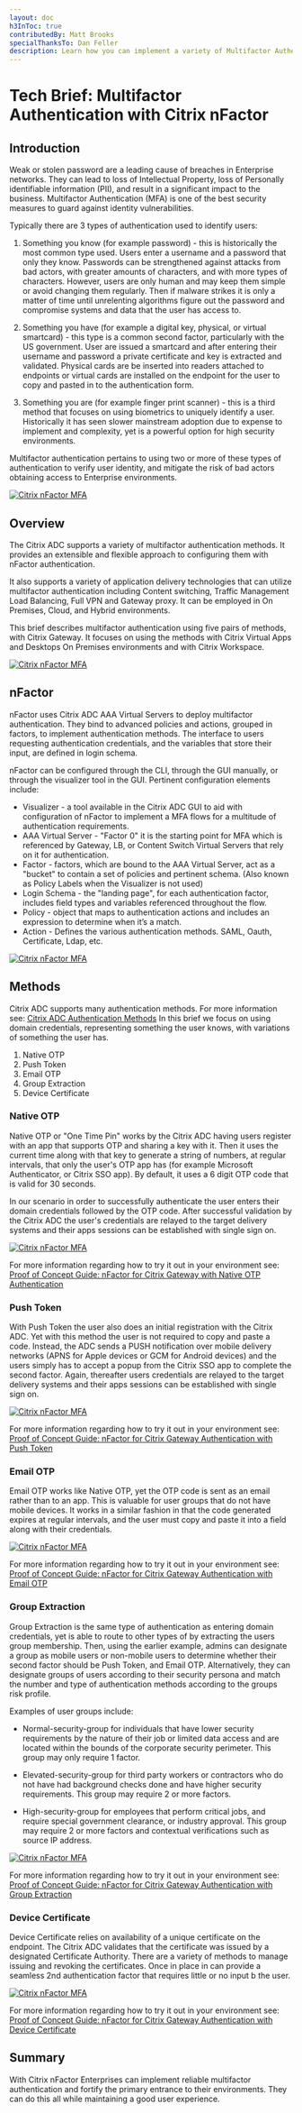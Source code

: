 ```yaml
---
layout: doc
h3InToc: true
contributedBy: Matt Brooks
specialThanksTo: Dan Feller
description: Learn how you can implement a variety of Multifactor Authentication methods with Citrix ADC nFactor Authentication.
---
```

# Tech Brief: Multifactor Authentication with Citrix nFactor

## Introduction

Weak or stolen password are a leading cause of breaches in Enterprise networks. They can lead to loss of Intellectual Property, loss of Personally identifiable information (PII), and result in a significant impact to the business. Multifactor Authentication (MFA) is one of the best security measures to guard against identity vulnerabilities.

Typically there are 3 types of authentication used to identify users:

1)  Something you know (for example password) - this is historically the most common type used. Users enter a username and a password that only they know. Passwords can be strengthened against attacks from bad actors, with greater amounts of characters, and with more types of characters. However, users are only human and may keep them simple or avoid changing them regularly. Then if malware strikes it is only a matter of time until unrelenting algorithms figure out the password and compromise systems and data that the user has access to.

2)  Something you have (for example a digital key, physical, or virtual smartcard) - this type is a common second factor, particularly with the US government. User are issued a smartcard and after entering their username and password a private certificate and key is extracted and validated. Physical cards are be inserted into readers attached to endpoints or virtual cards are installed on the endpoint for the user to copy and pasted in to the authentication form.

3)  Something you are (for example finger print scanner) - this is a third method that focuses on using biometrics to uniquely identify a user. Historically it has seen slower mainstream adoption due to expense to implement and complexity, yet is a powerful option for high security environments.

Multifactor authentication pertains to using two or more of these types of authentication to verify user identity, and mitigate the risk of bad actors obtaining access to Enterprise environments.

[![Citrix nFactor MFA](/en-us/tech-zone/learn/media/tech-briefs_citrix-nfactor-mfa_intro.png)](/en-us/tech-zone/learn/media/tech-briefs_citrix-nfactor-mfa_intro.png)

## Overview

The Citrix ADC supports a variety of multifactor authentication methods. It provides an extensible and flexible approach to configuring them with nFactor authentication.

It also supports a variety of application delivery technologies that can utilize multifactor authentication including Content switching, Traffic Management Load Balancing, Full VPN and Gateway proxy. It can be employed in On Premises, Cloud, and Hybrid environments.

This brief describes multifactor authentication using five pairs of methods, with Citrix Gateway. It focuses on using the methods with Citrix Virtual Apps and Desktops On Premises environments and with Citrix Workspace.

[![Citrix nFactor MFA](/en-us/tech-zone/learn/media/tech-briefs_citrix-nfactor-mfa_overview.png)](/en-us/tech-zone/learn/media/tech-briefs_citrix-nfactor-mfa_overview.png)

## nFactor

nFactor uses Citrix ADC AAA Virtual Servers to deploy multifactor authentication. They bind to advanced policies and actions, grouped in factors, to implement authentication methods. The interface to users requesting authentication credentials, and the variables that store their input, are defined in login schema.

nFactor can be configured through the CLI, through the GUI manually, or through the visualizer tool in the GUI. Pertinent configuration elements include:

*  Visualizer - a tool available in the Citrix ADC GUI to aid with configuration of nFactor to implement a MFA flows for a multitude of authentication requirements.
*  AAA Virtual Server - "Factor 0" it is the starting point for MFA which is referenced by Gateway, LB, or Content Switch Virtual Servers that rely on it for authentication.
*  Factor - factors, which are bound to the AAA Virtual Server, act as a "bucket" to contain a set of policies and pertinent schema. (Also known as Policy Labels when the Visualizer is not used)
*  Login Schema - the "landing page", for each authentication factor, includes field types and variables referenced throughout the flow.
*  Policy - object that maps to authentication actions and includes an expression to determine when it’s a match.
*  Action - Defines the various authentication methods. SAML, Oauth, Certificate, Ldap, etc.

[![Citrix nFactor MFA](/en-us/tech-zone/learn/media/tech-briefs_citrix-nfactor-mfa_nfactor.png)](/en-us/tech-zone/learn/media/tech-briefs_citrix-nfactor-mfa_nfactor.png)

## Methods

Citrix ADC supports many authentication methods. For more information see: [Citrix ADC Authentication Methods](/en-us/citrix-adc/current-release/aaa-tm/authentication-methods.html) In this brief we focus on using domain credentials, representing something the user knows, with variations of something the user has.

1)  Native OTP
2)  Push Token
3)  Email OTP
4)  Group Extraction
5)  Device Certificate

### Native OTP

Native OTP or "One Time Pin" works by the Citrix ADC having users register with an app that supports OTP and sharing a key with it. Then it uses the current time along with that key to generate a string of numbers, at regular intervals, that only the user's OTP app has (for example Microsoft Authenticator, or Citrix SSO app). By default, it uses a 6 digit OTP code that is valid for 30 seconds.

In our scenario in order to successfully authenticate the user enters their domain credentials followed by the OTP code. After successful validation by the Citrix ADC the user's credentials are relayed to the target delivery systems and their apps sessions can be established with single sign on.

[![Citrix nFactor MFA](/en-us/tech-zone/learn/media/tech-briefs_citrix-nfactor-mfa_nativeotp.png)](/en-us/tech-zone/learn/media/tech-briefs_citrix-nfactor-mfa_nativeotp.png)

For more information regarding how to try it out in your environment see: [Proof of Concept Guide: nFactor for Citrix Gateway with Native OTP Authentication](/en-us/tech-zone/learn/poc-guides/nfactor-citrix-gateway-native-otp.html)

### Push Token

With Push Token the user also does an initial registration with the Citrix ADC. Yet with this method the user is not required to copy and paste a code. Instead, the ADC sends a PUSH notification over mobile delivery networks (APNS for Apple devices or GCM for Android devices) and the users simply has to accept a popup from the Citrix SSO app to complete the second factor. Again, thereafter users credentials are relayed to the target delivery systems and their apps sessions can be established with single sign on.

[![Citrix nFactor MFA](/en-us/tech-zone/learn/media/tech-briefs_citrix-nfactor-mfa_pushtoken.png)](/en-us/tech-zone/learn/media/tech-briefs_citrix-nfactor-mfa_pushtoken.png)

For more information regarding how to try it out in your environment see: [Proof of Concept Guide: nFactor for Citrix Gateway Authentication with Push Token](/en-us/tech-zone/learn/poc-guides/nfactor-citrix-gateway-push-token.html)

### Email OTP

Email OTP works like Native OTP, yet the OTP code is sent as an email rather than to an app. This is valuable for user groups that do not have mobile devices. It works in a similar fashion in that the code generated expires at regular intervals, and the user must copy and paste it into a field along with their credentials.

[![Citrix nFactor MFA](/en-us/tech-zone/learn/media/tech-briefs_citrix-nfactor-mfa_emailotp.png)](/en-us/tech-zone/learn/media/tech-briefs_citrix-nfactor-mfa_emailotp.png)

For more information regarding how to try it out in your environment see: [Proof of Concept Guide: nFactor for Citrix Gateway Authentication with Email OTP](/en-us/tech-zone/learn/poc-guides/nfactor-citrix-gateway-email-otp.html)

### Group Extraction

Group Extraction is the same type of authentication as entering domain credentials, yet is able to route to other types of by extracting the users group membership. Then, using the earlier example, admins can designate a group as mobile users or non-mobile users to determine whether their second factor should be Push Token, and Email OTP. Alternatively, they can designate groups of users according to their security persona and match the number and type of authentication methods according to the groups risk profile.

Examples of user groups include:

*  Normal-security-group for individuals that have lower security requirements by the nature of their job or limited data access and are located within the bounds of the corporate security perimeter. This group may only require 1 factor.

*  Elevated-security-group for third party workers or contractors who do not have had background checks done and have higher security requirements. This group may require 2 or more factors.

*  High-security-group for employees that perform critical jobs, and require special government clearance, or industry approval. This group may require 2 or more factors and contextual verifications such as source IP address.

[![Citrix nFactor MFA](/en-us/tech-zone/learn/media/tech-briefs_citrix-nfactor-mfa_groupextraction.png)](/en-us/tech-zone/learn/media/tech-briefs_citrix-nfactor-mfa_groupextraction.png)

For more information regarding how to try it out in your environment see: [Proof of Concept Guide: nFactor for Citrix Gateway Authentication with Group Extraction](/en-us/tech-zone/learn/poc-guides/nfactor-citrix-gateway-group-extraction.html)

### Device Certificate

Device Certificate relies on availability of a unique certificate on the endpoint. The Citrix ADC validates that the certificate was issued by a designated Certificate Authority. There are a variety of methods to manage issuing and revoking the certificates. Once in place in can provide a seamless 2nd authentication factor that requires little or no input b the user.

[![Citrix nFactor MFA](/en-us/tech-zone/learn/media/tech-briefs_citrix-nfactor-mfa_devicecertificate.png)](/en-us/tech-zone/learn/media/tech-briefs_citrix-nfactor-mfa_devicecertificate.png)

For more information regarding how to try it out in your environment see: [Proof of Concept Guide: nFactor for Citrix Gateway Authentication with Device Certificate](/en-us/tech-zone/learn/poc-guides/nfactor-citrix-gateway-device-certificate.html)

## Summary

With Citrix nFactor Enterprises can implement reliable multifactor authentication and fortify the primary entrance to their environments. They can do this all while maintaining a good user experience.
